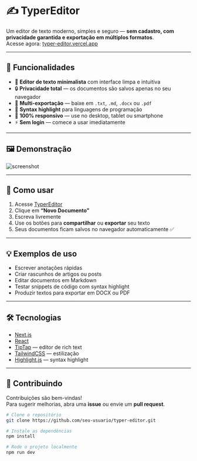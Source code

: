 # ✍️ TyperEditor

Um editor de texto moderno, simples e seguro — **sem cadastro, com privacidade garantida e exportação em múltiplos formatos**.  
Acesse agora: [typer-editor.vercel.app](https://typer-editor-he1g.vercel.app/)

---

## 🚀 Funcionalidades

- 📝 **Editor de texto minimalista** com interface limpa e intuitiva  
- 🔒 **Privacidade total** — os documentos são salvos apenas no seu navegador  
- 📂 **Multi-exportação** — baixe em `.txt`, `.md`, `.docx` ou `.pdf`  
- 🎨 **Syntax highlight** para linguagens de programação  
- 📱 **100% responsivo** — use no desktop, tablet ou smartphone  
- ⚡ **Sem login** — comece a usar imediatamente  

---

## 🖼️ Demonstração

![screenshot](link_para_imagem_ou_gif_do_editor)

---

## 📌 Como usar

1. Acesse [TyperEditor](https://typer-editor-he1g.vercel.app/)  
2. Clique em **“Novo Documento”**  
3. Escreva livremente  
4. Use os botões para **compartilhar** ou **exportar** seu texto  
5. Seus documentos ficam salvos no navegador automaticamente ✅  

---

## 💡 Exemplos de uso

- Escrever anotações rápidas  
- Criar rascunhos de artigos ou posts  
- Editar documentos em Markdown  
- Testar snippets de código com syntax highlight  
- Produzir textos para exportar em DOCX ou PDF  

---

## 🛠️ Tecnologias

- [Next.js](https://nextjs.org/)  
- [React](https://react.dev/)  
- [TipTap](https://tiptap.dev/) — editor de rich text  
- [TailwindCSS](https://tailwindcss.com/) — estilização  
- [Highlight.js](https://highlightjs.org/) — syntax highlight  

---

## 🤝 Contribuindo

Contribuições são bem-vindas!  
Para sugerir melhorias, abra uma **issue** ou envie um **pull request**.

```bash
# Clone o repositório
git clone https://github.com/seu-usuario/typer-editor.git

# Instale as dependências
npm install

# Rode o projeto localmente
npm run dev

